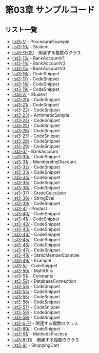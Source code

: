 # 第03章 サンプルコード

## リスト一覧
- [list3-1/](./list3-1/) - ProceduralExample
- [list3-10/](./list3-10/) - Student
- [list3-11-12/](./list3-11-12/) - 関連する複数のクラス
- [list3-13/](./list3-13/) - BankAccountV1
- [list3-14/](./list3-14/) - BankAccountV2
- [list3-15/](./list3-15/) - BankAccountV3
- [list3-16/](./list3-16/) - CodeSnippet
- [list3-17/](./list3-17/) - CodeSnippet
- [list3-18/](./list3-18/) - CodeSnippet
- [list3-19/](./list3-19/) - CodeSnippet
- [list3-2/](./list3-2/) - Student
- [list3-20/](./list3-20/) - CodeSnippet
- [list3-21/](./list3-21/) - CodeSnippet
- [list3-22/](./list3-22/) - CodeSnippet
- [list3-23/](./list3-23/) - ArithmeticSample
- [list3-24/](./list3-24/) - CodeSnippet
- [list3-25/](./list3-25/) - CodeSnippet
- [list3-26/](./list3-26/) - CodeSnippet
- [list3-27/](./list3-27/) - CodeSnippet
- [list3-28/](./list3-28/) - CodeSnippet
- [list3-29/](./list3-29/) - CodeSnippet
- [list3-3/](./list3-3/) - BankAccount
- [list3-30/](./list3-30/) - CodeSnippet
- [list3-31/](./list3-31/) - MembershipDiscount
- [list3-32/](./list3-32/) - CodeSnippet
- [list3-33/](./list3-33/) - CodeSnippet
- [list3-34/](./list3-34/) - CodeSnippet
- [list3-35/](./list3-35/) - CodeSnippet
- [list3-36/](./list3-36/) - CodeSnippet
- [list3-37/](./list3-37/) - GradeCalculator
- [list3-38/](./list3-38/) - StringEval
- [list3-39/](./list3-39/) - CodeSnippet
- [list3-4/](./list3-4/) - Product
- [list3-40/](./list3-40/) - CodeSnippet
- [list3-41/](./list3-41/) - CodeSnippet
- [list3-42/](./list3-42/) - CodeSnippet
- [list3-43/](./list3-43/) - CodeSnippet
- [list3-44/](./list3-44/) - CodeSnippet
- [list3-45/](./list3-45/) - CodeSnippet
- [list3-46/](./list3-46/) - CodeSnippet
- [list3-47/](./list3-47/) - CodeSnippet
- [list3-48/](./list3-48/) - StaticMemberExample
- [list3-49/](./list3-49/) - Example
- [list3-5/](./list3-5/) - CodeSnippet
- [list3-50/](./list3-50/) - MathUtils
- [list3-51/](./list3-51/) - Constants
- [list3-52/](./list3-52/) - DatabaseConnection
- [list3-53/](./list3-53/) - CodeSnippet
- [list3-54/](./list3-54/) - CodeSnippet
- [list3-55/](./list3-55/) - CodeSnippet
- [list3-56/](./list3-56/) - CodeSnippet
- [list3-57/](./list3-57/) - CodeSnippet
- [list3-58/](./list3-58/) - CodeSnippet
- [list3-59/](./list3-59/) - CodeSnippet
- [list3-6-7/](./list3-6-7/) - 関連する複数のクラス
- [list3-60/](./list3-60/) - CodeSnippet
- [list3-61/](./list3-61/) - MethodsPractice
- [list3-8-11/](./list3-8-11/) - 関連する複数のクラス
- [list3-9/](./list3-9/) - ShoppingCart
